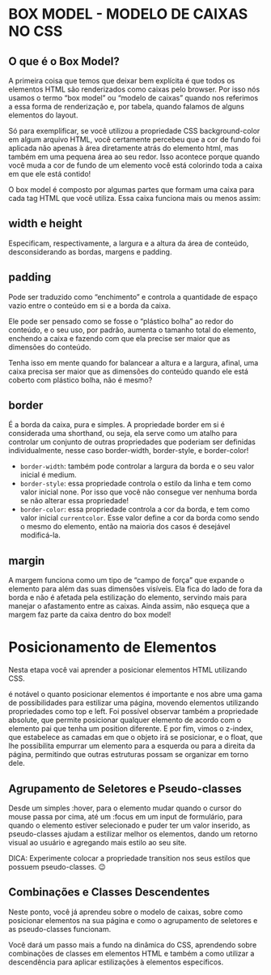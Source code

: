 #	BOX MODEL - MODELO DE CAIXAS NO CSS

## O que é o Box Model?
A primeira coisa que temos que deixar bem explícita é que todos os elementos HTML são renderizados como caixas pelo browser. Por isso nós usamos o termo “box model” ou “modelo de caixas” quando nos referimos a essa forma de renderização e, por tabela, quando falamos de alguns elementos do layout.

Só para exemplificar, se você utilizou a propriedade CSS background-color em algum arquivo HTML, você certamente percebeu que a cor de fundo foi aplicada não apenas à área diretamente atrás do elemento html, mas também em uma pequena área ao seu redor. Isso acontece porque quando você muda a cor de fundo de um elemento você está colorindo toda a caixa em que ele está contido!

O box model é composto por algumas partes que formam uma caixa para cada tag HTML que você utiliza. Essa caixa funciona mais ou menos assim:

## width e height
Especificam, respectivamente, a largura e a altura da área de conteúdo, desconsiderando as bordas, margens e padding.

## padding
Pode ser traduzido como “enchimento” e controla a quantidade de espaço vazio entre o conteúdo em si e a borda da caixa.

Ele pode ser pensado como se fosse o “plástico bolha” ao redor do conteúdo, e o seu uso, por padrão, aumenta o tamanho total do elemento, enchendo a caixa e fazendo com que ela precise ser maior que as dimensões do conteúdo.

Tenha isso em mente quando for balancear a altura e a largura, afinal, uma caixa precisa ser maior que as dimensões do conteúdo quando ele está coberto com plástico bolha, não é mesmo?

## border
É a borda da caixa, pura e simples. A propriedade border em si é considerada uma shorthand, ou seja, ela serve como um atalho para controlar um conjunto de outras propriedades que poderiam ser definidas individualmente, nesse caso border-width, border-style, e border-color!

- `border-width`: também pode controlar a largura da borda e o seu valor inicial é medium.
- `border-style`: essa propriedade controla o estilo da linha e tem como valor inicial none. Por isso que você não consegue ver nenhuma borda se não alterar essa propriedade!
- `border-color`: essa propriedade controla a cor da borda, e tem como valor inicial `currentcolor`. Esse valor define a cor da borda como sendo o mesmo do elemento, então na maioria dos casos é desejável modificá-la.

## margin 
A margem funciona como um tipo de “campo de força” que expande o elemento para além das suas dimensões visíveis. Ela fica do lado de fora da borda e não é afetada pela estilização do elemento, servindo mais para manejar o afastamento entre as caixas. Ainda assim, não esqueça que a margem faz parte da caixa dentro do box model!

# Posicionamento de Elementos

Nesta etapa você vai aprender a posicionar elementos HTML utilizando CSS. 

é notável o quanto posicionar elementos é importante e nos abre uma gama de possibilidades para estilizar uma página, movendo elementos utilizando propriedades como top e left. Foi possível observar também a propriedade absolute, que permite posicionar qualquer elemento de acordo com o elemento pai que tenha um position diferente. E por fim, vimos o z-index, que estabelece as camadas em que o objeto irá se posicionar, e o float, que lhe possibilita empurrar um elemento para a esquerda ou para a direita da página, permitindo que outras estruturas possam se organizar em torno dele.

## Agrupamento de Seletores e Pseudo-classes


Desde um simples :hover, para o elemento mudar quando o cursor do mouse passa por cima, até um :focus em um input de formulário, para quando o elemento estiver selecionado e puder ter um valor inserido, as pseudo-classes ajudam a estilizar melhor os elementos, dando um retorno visual ao usuário e agregando mais estilo ao seu site.

DICA: Experimente colocar a propriedade transition nos seus estilos que possuem pseudo-classes. 😉

## Combinações e Classes Descendentes

Neste ponto, você já aprendeu sobre o modelo de caixas, sobre como posicionar elementos na sua página e como o agrupamento de seletores e as pseudo-classes funcionam.

Você dará um passo mais a fundo na dinâmica do CSS, aprendendo sobre combinações de classes em elementos HTML e também a como utilizar a descendência para aplicar estilizações à elementos específicos.